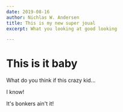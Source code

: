 ```yaml
---
date: 2019-08-16
author: Nichlas W. Andersen
title: This is my new super joual
excerpt: What you looking at good looking

---
```

# This is it baby

What do you think if this crazy kid...

I know!

It's bonkers ain't it!